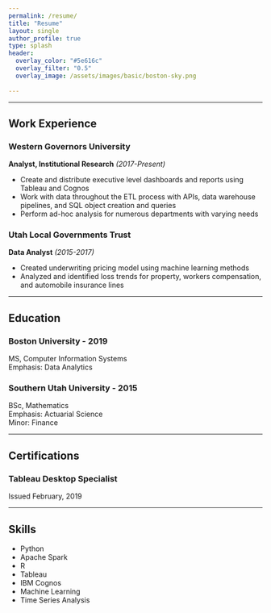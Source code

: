 ```yaml
---
permalink: /resume/
title: "Resume"
layout: single
author_profile: true
type: splash
header:
  overlay_color: "#5e616c"
  overlay_filter: "0.5"
  overlay_image: /assets/images/basic/boston-sky.png
  
---
```



------
## **Work Experience**

### **Western Governors University**
**Analyst, Institutional Research** *(2017-Present)*

* Create and distribute executive level dashboards and reports using Tableau and Cognos
* Work with data throughout the ETL process with APIs, data warehouse pipelines, and SQL object creation and queries
* Perform ad-hoc analysis for numerous departments with varying needs

### **Utah Local Governments Trust**
**Data Analyst** *(2015-2017)*

* Created underwriting pricing model using machine learning methods
* Analyzed and identified loss trends for property, workers compensation, and automobile insurance lines  

------  
## Education

### Boston University - 2019
MS, Computer Information Systems  
Emphasis: Data Analytics


### Southern Utah University - 2015
BSc, Mathematics  
Emphasis: Actuarial Science  
Minor: Finance  

------
## Certifications

### Tableau Desktop Specialist
Issued February, 2019  

------
## Skills
* Python
* Apache Spark
* R
* Tableau
* IBM Cognos
* Machine Learning
* Time Series Analysis



